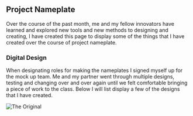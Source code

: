 ## Project Nameplate
Over the course of the past month, me and my fellow innovators have learned and explored new tools and new methods to designing and creating, I have created this page to display some of the things that I have created over the course of project nameplate.

### Digital Design
When designating roles for making the nameplates I signed myself up for the mock up team. Me and my partner went through multiple designs, testing and changing over and over again until we felt comfortable bringing a piece of work to the class. Below I will list display a few of the designs that I have created.

![The Original](https://github.com/kfidak13/kfidak13.github.io/tree/main#:~:text=15%20Commits-,PNP.md,-Update%20PNP.md)
